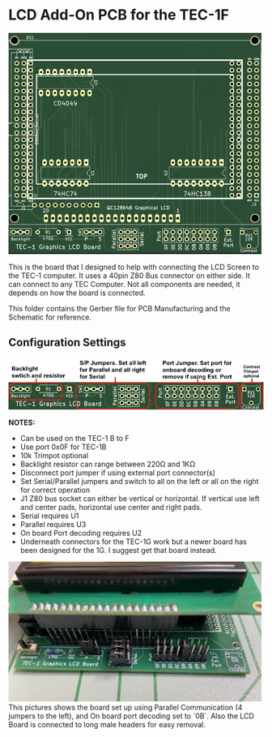 # LCD Add-On PCB for the TEC-1F

<img src="../img/TEC-1_lcd_addon_pcb.png" width="500">

This is the board that I designed to help with connecting the LCD Screen to the TEC-1 computer.  It uses a 40pin Z80 Bus connector on either side.  It can connect to any TEC Computer.  Not all components are needed, it depends on how the board is connected.

This folder contains the Gerber file for PCB Manufacturing and the Schematic for reference.


## Configuration Settings

<img src="../img/PCB_desc.png" width="700">

__NOTES:__
- Can be used on the TEC-1 B to F
- Use port 0x0F for TEC-1B
- 10k Trimpot optional
- Backlight resistor can range between 220Ω and 1KΩ
- Disconnect port jumper if using external port connector(s)
- Set Serial/Parallel jumpers and switch to all on the left or all on the right for correct operation
- J1 Z80 bus socket can either be vertical or horizontal. If vertical use left and center pads, horizontal use center and right pads.
- Serial requires U1
- Parallel requires U3
- On board Port decoding requires U2
- Underneath connectors for the TEC-1G work but a newer board has been designed for the 1G.  I suggest get that board instead.

<img src="./../img/board_closeup.png" width="500">
This pictures shows the board set up using Parallel Communication (4 jumpers to the left), and On board port decoding set to `0B`.  Also the LCD Board is connected to long male headers for easy removal.
